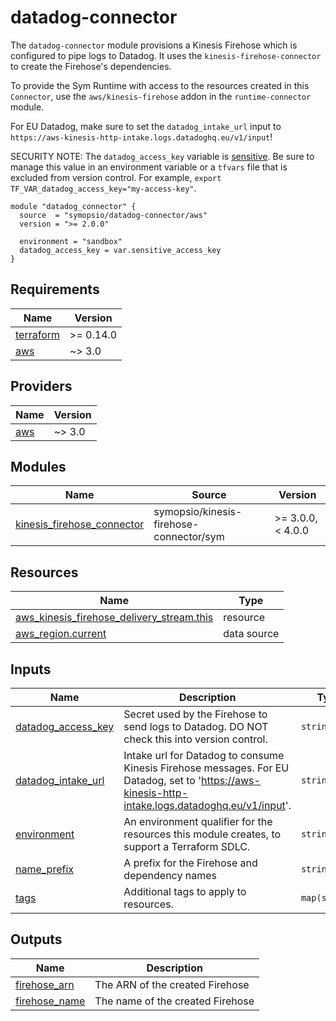 # datadog-connector

The `datadog-connector` module provisions a Kinesis Firehose which is configured to pipe logs to Datadog. It uses the `kinesis-firehose-connector` to create the Firehose's dependencies.

To provide the Sym Runtime with access to the resources created in this `Connector`, use the `aws/kinesis-firehose` addon in the `runtime-connector` module.

For EU Datadog, make sure to set the `datadog_intake_url` input to `https://aws-kinesis-http-intake.logs.datadoghq.eu/v1/input`!

SECURITY NOTE: The `datadog_access_key` variable is [sensitive](https://learn.hashicorp.com/tutorials/terraform/sensitive-variables). Be sure to manage this value in an environment variable or a `tfvars` file that is excluded from version control. For example, `export TF_VAR_datadog_access_key="my-access-key"`.

```hcl
module "datadog_connector" {
  source  = "symopsio/datadog-connector/aws"
  version = ">= 2.0.0"

  environment = "sandbox"
  datadog_access_key = var.sensitive_access_key
}
```

<!-- BEGIN_TF_DOCS -->
## Requirements

| Name | Version |
|------|---------|
| <a name="requirement_terraform"></a> [terraform](#requirement\_terraform) | >= 0.14.0 |
| <a name="requirement_aws"></a> [aws](#requirement\_aws) | ~> 3.0 |

## Providers

| Name | Version |
|------|---------|
| <a name="provider_aws"></a> [aws](#provider\_aws) | ~> 3.0 |

## Modules

| Name | Source | Version |
|------|--------|---------|
| <a name="module_kinesis_firehose_connector"></a> [kinesis\_firehose\_connector](#module\_kinesis\_firehose\_connector) | symopsio/kinesis-firehose-connector/sym | >= 3.0.0, < 4.0.0 |

## Resources

| Name | Type |
|------|------|
| [aws_kinesis_firehose_delivery_stream.this](https://registry.terraform.io/providers/hashicorp/aws/latest/docs/resources/kinesis_firehose_delivery_stream) | resource |
| [aws_region.current](https://registry.terraform.io/providers/hashicorp/aws/latest/docs/data-sources/region) | data source |

## Inputs

| Name | Description | Type | Default | Required |
|------|-------------|------|---------|:--------:|
| <a name="input_datadog_access_key"></a> [datadog\_access\_key](#input\_datadog\_access\_key) | Secret used by the Firehose to send logs to Datadog. DO NOT check this into version control. | `string` | n/a | yes |
| <a name="input_datadog_intake_url"></a> [datadog\_intake\_url](#input\_datadog\_intake\_url) | Intake url for Datadog to consume Kinesis Firehose messages. For EU Datadog, set to 'https://aws-kinesis-http-intake.logs.datadoghq.eu/v1/input'. | `string` | `"https://aws-kinesis-http-intake.logs.datadoghq.com/v1/input"` | no |
| <a name="input_environment"></a> [environment](#input\_environment) | An environment qualifier for the resources this module creates, to support a Terraform SDLC. | `string` | n/a | yes |
| <a name="input_name_prefix"></a> [name\_prefix](#input\_name\_prefix) | A prefix for the Firehose and dependency names | `string` | `""` | no |
| <a name="input_tags"></a> [tags](#input\_tags) | Additional tags to apply to resources. | `map(string)` | `{}` | no |

## Outputs

| Name | Description |
|------|-------------|
| <a name="output_firehose_arn"></a> [firehose\_arn](#output\_firehose\_arn) | The ARN of the created Firehose |
| <a name="output_firehose_name"></a> [firehose\_name](#output\_firehose\_name) | The name of the created Firehose |
<!-- END_TF_DOCS -->
